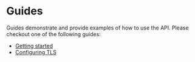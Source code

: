 # Guides

Guides demonstrate and provide examples of how to use the API.
Please checkout one of the following guides:

- [Getting started](getting-started.md)
- [Configuring TLS](tls.md)
